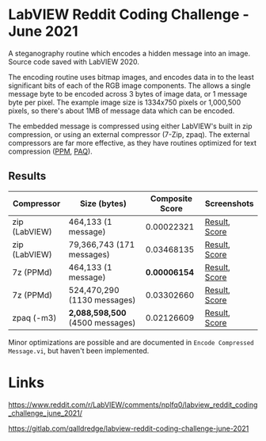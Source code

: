 # LabVIEW Reddit Coding Challenge - June 2021

A steganography routine which encodes a hidden message into an image. Source code saved with LabVIEW 2020.

The encoding routine uses bitmap images, and encodes data in to the least significant bits of each of the RGB image components. The allows a single message byte to be encoded across 3 bytes of image data, or 1 message byte per pixel. The example image size is 1334x750 pixels or 1,000,500 pixels, so there's about 1MB of message data which can be encoded.

The embedded message is compressed using either LabVIEW's built in zip compression, or using an external compressor (7-Zip, zpaq). The external compressors are far more effective, as they have routines optimized for text compression ([PPM](https://en.wikipedia.org/wiki/Prediction_by_partial_matching), [PAQ](https://en.wikipedia.org/wiki/PAQ)).

## Results

Compressor | Size (bytes) | Composite Score | Screenshots
-----------|--------------|-----------------|------------
zip (LabVIEW) | 464,133 (1 message) | 0.00022321 | [Result](https://raw.githubusercontent.com/dataflowg/labview-coding-challenges/main/reddit-steganography/Results/zip-1.png), [Score](https://raw.githubusercontent.com/dataflowg/labview-coding-challenges/main/reddit-steganography/Results/zip-1-score.png)
zip (LabVIEW) | 79,366,743 (171 messages) | 0.03468135 | [Result](https://raw.githubusercontent.com/dataflowg/labview-coding-challenges/main/reddit-steganography/Results/zip-171.png), [Score](https://raw.githubusercontent.com/dataflowg/labview-coding-challenges/main/reddit-steganography/Results/zip-171-score.png)
7z (PPMd) | 464,133 (1 message) | **0.00006154** | [Result](https://raw.githubusercontent.com/dataflowg/labview-coding-challenges/main/reddit-steganography/Results/7z-1.png), [Score](https://raw.githubusercontent.com/dataflowg/labview-coding-challenges/main/reddit-steganography/Results/7z-1-score.png)
7z (PPMd) | 524,470,290 (1130 messages) | 0.03302660 | [Result](https://raw.githubusercontent.com/dataflowg/labview-coding-challenges/main/reddit-steganography/Results/7z-1130.png), [Score](https://raw.githubusercontent.com/dataflowg/labview-coding-challenges/main/reddit-steganography/Results/7z-1130-score.png)
zpaq (-m3) | **2,088,598,500** (4500 messages) | 0.02126609 | [Result](https://raw.githubusercontent.com/dataflowg/labview-coding-challenges/main/reddit-steganography/Results/zpaq-4500.png), [Score](https://raw.githubusercontent.com/dataflowg/labview-coding-challenges/main/reddit-steganography/Results/zpaq-4500-score.png)

Minor optimizations are possible and are documented in `Encode Compressed Message.vi`, but haven't been implemented.

# Links

https://www.reddit.com/r/LabVIEW/comments/nplfq0/labview_reddit_coding_challenge_june_2021/

https://gitlab.com/qalldredge/labview-reddit-coding-challenge-june-2021
